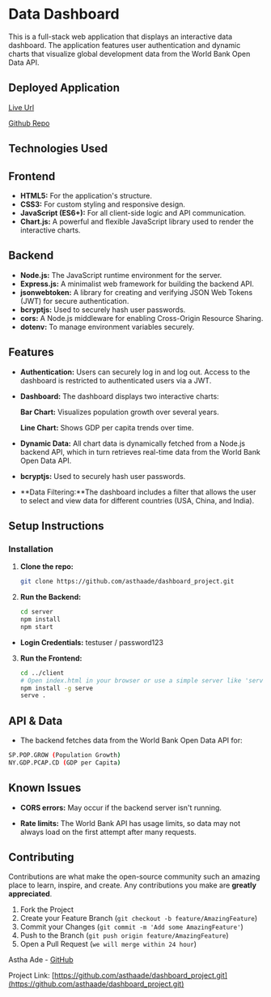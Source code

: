 # Data Dashboard

This is a full-stack web application that displays an interactive data dashboard. The application features user authentication and dynamic charts that visualize global development data from the World Bank Open Data API.

## Deployed Application

[Live Url](https://dashboard-project-f5u7.onrender.com)

[Github Repo](https://github.com/asthaade/dashboard_project)

## Technologies Used

## Frontend

- **HTML5:** For the application's structure.
- **CSS3:** For custom styling and responsive design.
- **JavaScript (ES6+):** For all client-side logic and API communication.
- **Chart.js:** A powerful and flexible JavaScript library used to render the interactive charts.

## Backend

- **Node.js:** The JavaScript runtime environment for the server.
- **Express.js:** A minimalist web framework for building the backend API.
- **jsonwebtoken:** A library for creating and verifying JSON Web Tokens (JWT) for secure authentication.
- **bcryptjs:** Used to securely hash user passwords.
- **cors:** A Node.js middleware for enabling Cross-Origin Resource Sharing.
- **dotenv:** To manage environment variables securely.

## Features
- **Authentication:** Users can securely log in and log out. Access to the dashboard is restricted to authenticated users via a JWT.
- **Dashboard:** The dashboard displays two interactive charts:

  **Bar Chart:** Visualizes population growth over several years.
  
  **Line Chart:** Shows GDP per capita trends over time.

- **Dynamic Data:** All chart data is dynamically fetched from a Node.js backend API, which in turn retrieves real-time data from the World Bank Open Data API.
- **bcryptjs:** Used to securely hash user passwords.
- **Data Filtering:**The dashboard includes a filter that allows the user to select and view data for different countries (USA, China, and India).

## Setup Instructions

### Installation

1. **Clone the repo:**
   ```sh
   git clone https://github.com/asthaade/dashboard_project.git
   ```
2. **Run the Backend:**

   ```sh
   cd server
   npm install
   npm start

   ```
- **Login Credentials:** testuser / password123

3. **Run the Frontend:**
   ```sh
   cd ../client
   # Open index.html in your browser or use a simple server like 'serve'
   npm install -g serve
   serve .

   ```

## API & Data
 - The backend fetches data from the World Bank Open Data API for:
 ```sh
 SP.POP.GROW (Population Growth)
 NY.GDP.PCAP.CD (GDP per Capita)
 ```

## Known Issues
- **CORS errors:** May occur if the backend server isn't running.

- **Rate limits:** The World Bank API has usage limits, so data may not always load on the first attempt after many requests.

## Contributing

Contributions are what make the open-source community such an amazing place to learn, inspire, and create. Any contributions you make are **greatly appreciated**.

1. Fork the Project
2. Create your Feature Branch (`git checkout -b feature/AmazingFeature`)
3. Commit your Changes (`git commit -m 'Add some AmazingFeature'`)
4. Push to the Branch (`git push origin feature/AmazingFeature`)
5. Open a Pull Request (`we will merge within 24 hour`)

Astha Ade - [GitHub](https://github.com/asthaade)

Project Link: [https://github.com/asthaade/dashboard_project.git](https://github.com/asthaade/dashboard_project.git)

